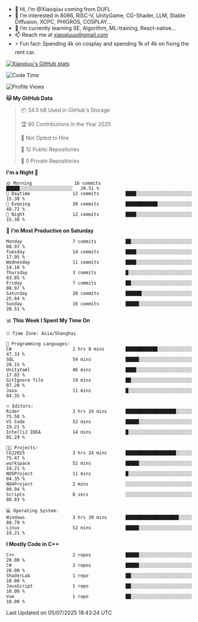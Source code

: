 - 👋 Hi, I’m @Xiaoqiuu coming from DUFL
- 👀 I’m interested in 8086, RISC-V, UnityGame, CG-Shader, LLM, Stable Diffusion, XCPC, PHIGROS, COSPLAY...
- 🌱 I’m currently learning SE, Algorithm, ML-training, React-native...
- 📫 Reach me at xiaoqiuuu@gmail.com
- ⚡ Fun fact: Spending 4k on cosplay and spending 1k of 4k on fixing the rent car.

<!---
Xiaoqiuu/Xiaoqiuu is a ✨ special ✨ repository because its `README.md` (this file) appears on your GitHub profile.
You can click the Preview link to take a look at your changes.
--->

[![Xiaoqiuu's GitHub stats](https://github-readme-stats.vercel.app/api?username=Xiaoqiuu)](https://github.com/anuraghazra/github-readme-stats)


<!--START_SECTION:waka-->
![Code Time](http://img.shields.io/badge/Code%20Time-84%20hrs%2015%20mins-blue)

![Profile Views](http://img.shields.io/badge/Profile%20Views-6-blue)

**🐱 My GitHub Data** 

> 📦 54.5 kB Used in GitHub's Storage 
 > 
> 🏆 80 Contributions in the Year 2025
 > 
> 🚫 Not Opted to Hire
 > 
> 📜 12 Public Repositories 
 > 
> 🔑 0 Private Repositories 
 > 
**I'm a Night 🦉** 

```text
🌞 Morning                16 commits          █████░░░░░░░░░░░░░░░░░░░░   20.51 % 
🌆 Daytime                12 commits          ████░░░░░░░░░░░░░░░░░░░░░   15.38 % 
🌃 Evening                38 commits          ████████████░░░░░░░░░░░░░   48.72 % 
🌙 Night                  12 commits          ████░░░░░░░░░░░░░░░░░░░░░   15.38 % 
```
📅 **I'm Most Productive on Saturday** 

```text
Monday                   7 commits           ██░░░░░░░░░░░░░░░░░░░░░░░   08.97 % 
Tuesday                  14 commits          ████░░░░░░░░░░░░░░░░░░░░░   17.95 % 
Wednesday                11 commits          ████░░░░░░░░░░░░░░░░░░░░░   14.10 % 
Thursday                 3 commits           █░░░░░░░░░░░░░░░░░░░░░░░░   03.85 % 
Friday                   7 commits           ██░░░░░░░░░░░░░░░░░░░░░░░   08.97 % 
Saturday                 20 commits          ██████░░░░░░░░░░░░░░░░░░░   25.64 % 
Sunday                   16 commits          █████░░░░░░░░░░░░░░░░░░░░   20.51 % 
```


📊 **This Week I Spent My Time On** 

```text
🕑︎ Time Zone: Asia/Shanghai

💬 Programming Languages: 
C#                       2 hrs 8 mins        ████████████░░░░░░░░░░░░░   47.33 % 
SQL                      54 mins             █████░░░░░░░░░░░░░░░░░░░░   20.15 % 
UnityYaml                46 mins             ████░░░░░░░░░░░░░░░░░░░░░   17.03 % 
GitIgnore file           19 mins             ██░░░░░░░░░░░░░░░░░░░░░░░   07.20 % 
Java                     11 mins             █░░░░░░░░░░░░░░░░░░░░░░░░   04.35 % 

🔥 Editors: 
Rider                    3 hrs 24 mins       ███████████████████░░░░░░   75.50 % 
VS Code                  52 mins             █████░░░░░░░░░░░░░░░░░░░░   19.21 % 
IntelliJ IDEA            14 mins             █░░░░░░░░░░░░░░░░░░░░░░░░   05.29 % 

🐱‍💻 Projects: 
CGJ2025                  3 hrs 24 mins       ███████████████████░░░░░░   75.47 % 
workspace                52 mins             █████░░░░░░░░░░░░░░░░░░░░   19.21 % 
NO5Project               11 mins             █░░░░░░░░░░░░░░░░░░░░░░░░   04.35 % 
NO4Project               2 mins              ░░░░░░░░░░░░░░░░░░░░░░░░░   00.94 % 
Scripts                  0 secs              ░░░░░░░░░░░░░░░░░░░░░░░░░   00.03 % 

💻 Operating System: 
Windows                  3 hrs 39 mins       ████████████████████░░░░░   80.79 % 
Linux                    52 mins             █████░░░░░░░░░░░░░░░░░░░░   19.21 % 
```

**I Mostly Code in C++** 

```text
C++                      2 repos             █████░░░░░░░░░░░░░░░░░░░░   20.00 % 
C#                       2 repos             █████░░░░░░░░░░░░░░░░░░░░   20.00 % 
ShaderLab                1 repo              ██░░░░░░░░░░░░░░░░░░░░░░░   10.00 % 
JavaScript               1 repo              ██░░░░░░░░░░░░░░░░░░░░░░░   10.00 % 
Vue                      1 repo              ██░░░░░░░░░░░░░░░░░░░░░░░   10.00 % 
```




 Last Updated on 05/07/2025 18:43:24 UTC
<!--END_SECTION:waka-->

